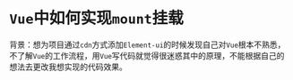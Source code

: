 # `Vue`中如何实现`mount`挂载

背景：想为项目通过`cdn`方式添加`Element-ui`的时候发现自己对`Vue`根本不熟悉，不了解`Vue`的工作流程，用`Vue`写代码就觉得很迷惑其中的原理，不能根据自己的想法去更改我想实现的代码效果。

